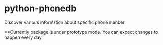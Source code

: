 python-phonedb
================

Discover various information about specific phone number


**Currently package is under prototype mode. You can expect changes to happen every day